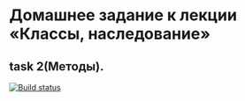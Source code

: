 # Домашнее задание к лекции «Классы, наследование»

## task 2(Методы).

[![Build status](https://ci.appveyor.com/api/projects/status/dmhvytjr6qxa1mi0?svg=true)](https://ci.appveyor.com/project/antonpnv/ajs-homeworks-oop-methods)

